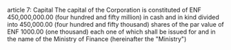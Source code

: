 article 7: Capital
The capital of the Corporation is constituted of ENF 450,000,000.00 (four hundred and fifty million) in cash and in kind divided into 450,000.00 (four hundred and fifty thousand) shares of the par value of ENF 1000.00 (one thousand) each one of which shall be issued for and in the name of the Ministry of Finance (hereinafter the &quot;Ministry&quot;)
<ul>
</ul>